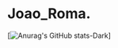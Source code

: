 
# Joao_Roma.

[![Anurag's GitHub stats-Dark](https://github-readme-stats.vercel.app/api?username=joaoricardoroma&show_icons=true&theme=dark#gh-dark-mode-only)]

